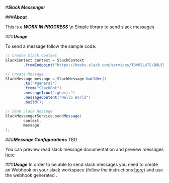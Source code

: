#**_Slack Messenger_**

###**_About_**

This is a **_WORK IN PROGRESS_**
\n
Simple library to send slack messages

###**_Usage_**


To send a message follow the sample code:

``` java
// Create Slack Context
SlackContext context = SlackContext
        .fromEndpoint("https://hooks.slack.com/services/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");

// Create Message
SlackMessage message = SlackMessage.builder()
        .to("#general")
        .from("SlackBot")
        .messageIcon(":ghost:")
        .messageContent("Hello World")
        .build();

// Send Slack Message
SlackMessengerService.sendMessage(
        context,
        message
);
```
###**_Message Configurations_**
TBD

You can preview read slack message documentation and preview messages [here](https://api.slack.com/docs/messages)

###**_Usage_**
In order to be able to send slack messages you need to create an Webhook on your slack workspace (follow the instructions [here](https://my.slack.com/services/new/incoming-webhook/)) and use the webhook generated .
